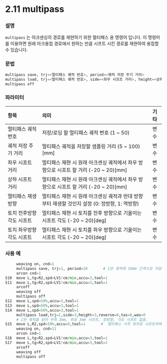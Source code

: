 ﻿# 2.11 multipass

### 설명  
```multipass``` 는 아크센싱의 경로를 재현하기 위한 멀티패스 용 명령어 입니다. 이 명령어를 이용하면 원래 아크용접 경로에서 원하는 만큼 시프트 시킨 경로를 재현하여 용접할 수 있습니다. 


### 문법
```python  
multipass save, trj=<멀티패스 궤적 번호>, period=<궤적 저장 주기 거리>
multipass load, trj=<멀티패스 궤적 번호>, side=<좌우 시프트 거리>, height=<상하 시프트 거리>, reverse=<멀티패스 재생방향>, tas=<토치 전후방향 각도 시프트>, was=<토치 좌우방향 각도 시프트>
multipass off
```

### 파라미터
<table>
  <thead>
    <tr>
      <th style="text-align:left">항목</th>
      <th style="text-align:left">의미</th>
      <th style="text-align:left">기타</th>
    </tr>
  </thead>
  <tbody>
    <tr>
      <td style="text-align:left">멀티패스 궤적 번호</td>
      <td style="text-align:left">
        저장/로딩 할 멀티패스 궤적 번호
        (1 ~ 50)
      </td>
      <td style="text-align:left">변수</td>
    </tr>
    <tr>
      <td style="text-align:left">궤적 저장 주기 거리</td>
      <td style="text-align:left">
        멀티패스 궤적을 저장할 샘플링 거리
        (5 ~ 100)[mm]
      <td style="text-align:left">변수</td>
    </tr>
    <tr>
      <td style="text-align:left">좌우 시프트 거리</td>
      <td style="text-align:left">
        멀티패스 재현 시 원래 아크센싱 궤적에서 좌우 방향으로 시프트 할 거리
        (-20 ~ 20)[mm]
      <td style="text-align:left">변수</td>
    </tr>
    <tr>
      <td style="text-align:left">상하 시프트 거리</td>
      <td style="text-align:left">
        멀티패스 재현 시 원래 아크센싱 궤적에서 좌우 방향으로 시프트 할 거리
        (-20 ~ 20)[mm]
      <td style="text-align:left">변수</td>
    </tr>
    <tr>
      <td style="text-align:left">멀티패스 재생방향</td>
      <td style="text-align:left">
        멀티패스 재현 시 원래 아크센싱 궤적과 반대 방향부터 재생할 것인지 설정
        (0: 정방향, 1: 역방향)
      <td style="text-align:left">변수</td>
    </tr>
    <tr>
      <td style="text-align:left">토치 전후방향 각도 시프트</td>
      <td style="text-align:left">
        멀티패스 재현 시 토치를 전후 방향으로 기울이는 시프트 각도
        (-20 ~ 20)[deg]
      <td style="text-align:left">변수</td>
    </tr>
    <tr>
      <td style="text-align:left">토치 좌우방향 각도 시프트</td>
      <td style="text-align:left">
        멀티패스 재현 시 토치를 좌우 방향으로 기울이는 시프트 각도
        (-20 ~ 20)[deg]
      <td style="text-align:left">변수</td>
    </tr>
  </tbody>
</table>

### 사용 예
```python
     weaving on, cnd=1 
     multipass save, trj=1, period=10       # 1번 궤적에 10mm 간격으로 저장  
     arcon cnd=1
S10  move L,tg=R2,spd=LV1!cm/min,accu=3,tool=1
S11  move L,tg=R2,spd=LV1!cm/min,accu=3,tool=1
     arcoff
     weaving off
     multipass off
S12  move L,spd=50%,accu=3,tool=1
S13  move L,spd=50%,accu=3,tool=1
S14  move L,spd=50%,accu=3,tool=1
     multipass load,trj=1,side=3,height=3,reverse=0,tas=0,was=0   
     # 1번 궤적을 읽어 우측 3mm, 위로 3mm 시프트, 정방향, 각도 시프트 없음.  
S15  move L,R2,spd=50%,accu=0,tool=1       #  멀티패스 시작 위치로 시프트하며 이동할 스텝  
     weaving on, cnd=11
     arcon cnd=1 
S16  move L,tg=R2,spd=LV1!cm/min,accu=3,tool=1  
S17  move L,tg=R2,spd=LV1!cm/min,accu=3,tool=1
     arcoff
     weaving off  
     multipass off
```